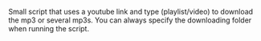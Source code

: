 Small script that uses a youtube link and type (playlist/video) to download the mp3 or several mp3s. You can always specify the downloading folder when running the script.
